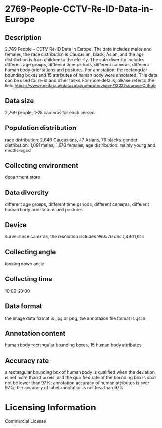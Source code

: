 # 2769-People-CCTV-Re-ID-Data-in-Europe

## Description
2,769 People – CCTV Re-ID Data in Europe. The data includes males and females, the race distribution is Caucasian, black, Asian, and the age distribution is from children to the elderly. The data diversity includes different age groups, different time periods, different cameras, different human body orientations and postures. For annotation, the rectangular bounding boxes and 15 attributes of human body were annotated. This data can be used for re-id and other tasks.
For more details, please refer to the link: https://www.nexdata.ai/datasets/computervision/1322?source=Github

## Data size
2,769 people, 1-25 cameras for each person
## Population distribution
race distribution: 2,646 Caucasians, 47 Asians, 76 blacks; gender distribution: 1,091 males, 1,678 females; age distribution: mainly young and middle-aged
## Collecting environment
department store
## Data diversity
different age groups, different time periods, different cameras, different human body orientations and postures
## Device
surveillance cameras, the resolution includes 960*576 and 1,440*1,616
## Collecting angle
looking down angle
## Collecting time
10:00-20:00
## Data format
the image data format is .jpg or png, the annotation file format is .json
## Annotation content
human body rectangular bounding boxes, 15 human body attributes
## Accuracy rate
a rectangular bounding box of human body is qualified when the deviation is not more than 3 pixels, and the qualified rate of the bounding boxes shall not be lower than 97%; annotation accuracy of human attributes is over 97%; the accuracy of label annotation is not less than 97%

# Licensing Information
Commercial License
